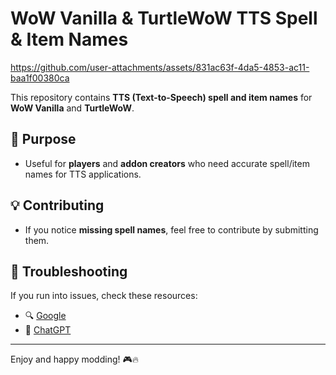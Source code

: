 # WoW Vanilla & TurtleWoW TTS Spell & Item Names  

https://github.com/user-attachments/assets/831ac63f-4da5-4853-ac11-baa1f00380ca

This repository contains **TTS (Text-to-Speech) spell and item names** for **WoW Vanilla** and **TurtleWoW**.  

## 📌 Purpose  
- Useful for **players** and **addon creators** who need accurate spell/item names for TTS applications.  

## 💡 Contributing  
- If you notice **missing spell names**, feel free to contribute by submitting them.  

## 🔧 Troubleshooting  
If you run into issues, check these resources:  
- 🔍 [Google](https://google.com/)  
- 💬 [ChatGPT](https://chatgpt.com/)  

---

Enjoy and happy modding! 🎮🔥  
